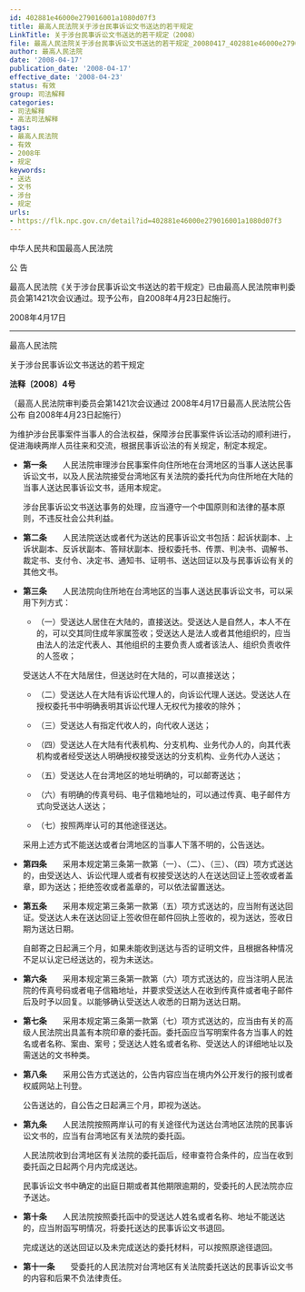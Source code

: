 ```yaml
---
id: 402881e46000e279016001a1080d07f3
title: 最高人民法院关于涉台民事诉讼文书送达的若干规定
LinkTitle: 关于涉台民事诉讼文书送达的若干规定（2008）
file: 最高人民法院关于涉台民事诉讼文书送达的若干规定_20080417_402881e46000e279016001a1080d07f3.docx
author: 最高人民法院
date: '2008-04-17'
publication_date: '2008-04-17'
effective_date: '2008-04-23'
status: 有效
group: 司法解释
categories:
- 司法解释
- 高法司法解释
tags:
- 最高人民法院
- 有效
- 2008年
- 规定
keywords:
- 送达
- 文书
- 涉台
- 规定
urls:
- https://flk.npc.gov.cn/detail?id=402881e46000e279016001a1080d07f3
---
```


中华人民共和国最高人民法院

公 告

最高人民法院《关于涉台民事诉讼文书送达的若干规定》已由最高人民法院审判委员会第1421次会议通过。现予公布，自2008年4月23日起施行。

2008年4月17日

---

最高人民法院

关于涉台民事诉讼文书送达的若干规定

**法释〔2008〕4号**

（最高人民法院审判委员会第1421次会议通过 2008年4月17日最高人民法院公告公布 自2008年4月23日起施行）

为维护涉台民事案件当事人的合法权益，保障涉台民事案件诉讼活动的顺利进行，促进海峡两岸人员往来和交流，根据民事诉讼法的有关规定，制定本规定。

- **第一条**　　人民法院审理涉台民事案件向住所地在台湾地区的当事人送达民事诉讼文书，以及人民法院接受台湾地区有关法院的委托代为向住所地在大陆的当事人送达民事诉讼文书，适用本规定。

  涉台民事诉讼文书送达事务的处理，应当遵守一个中国原则和法律的基本原则，不违反社会公共利益。

- **第二条**　　人民法院送达或者代为送达的民事诉讼文书包括：起诉状副本、上诉状副本、反诉状副本、答辩状副本、授权委托书、传票、判决书、调解书、裁定书、支付令、决定书、通知书、证明书、送达回证以及与民事诉讼有关的其他文书。

- **第三条**　　人民法院向住所地在台湾地区的当事人送达民事诉讼文书，可以采用下列方式：

  - （一）受送达人居住在大陆的，直接送达。受送达人是自然人，本人不在的，可以交其同住成年家属签收；受送达人是法人或者其他组织的，应当由法人的法定代表人、其他组织的主要负责人或者该法人、组织负责收件的人签收；

  受送达人不在大陆居住，但送达时在大陆的，可以直接送达；

  - （二）受送达人在大陆有诉讼代理人的，向诉讼代理人送达。受送达人在授权委托书中明确表明其诉讼代理人无权代为接收的除外；

  - （三）受送达人有指定代收人的，向代收人送达；

  - （四）受送达人在大陆有代表机构、分支机构、业务代办人的，向其代表机构或者经受送达人明确授权接受送达的分支机构、业务代办人送达；

  - （五）受送达人在台湾地区的地址明确的，可以邮寄送达；

  - （六）有明确的传真号码、电子信箱地址的，可以通过传真、电子邮件方式向受送达人送达；

  - （七）按照两岸认可的其他途径送达。

  采用上述方式不能送达或者台湾地区的当事人下落不明的，公告送达。

- **第四条**　　采用本规定第三条第一款第（一）、（二）、（三）、（四）项方式送达的，由受送达人、诉讼代理人或者有权接受送达的人在送达回证上签收或者盖章，即为送达；拒绝签收或者盖章的，可以依法留置送达。

- **第五条**　　采用本规定第三条第一款第（五）项方式送达的，应当附有送达回证。受送达人未在送达回证上签收但在邮件回执上签收的，视为送达，签收日期为送达日期。

  自邮寄之日起满三个月，如果未能收到送达与否的证明文件，且根据各种情况不足以认定已经送达的，视为未送达。

- **第六条**　　采用本规定第三条第一款第（六）项方式送达的，应当注明人民法院的传真号码或者电子信箱地址，并要求受送达人在收到传真件或者电子邮件后及时予以回复。以能够确认受送达人收悉的日期为送达日期。

- **第七条**　　采用本规定第三条第一款第（七）项方式送达的，应当由有关的高级人民法院出具盖有本院印章的委托函。委托函应当写明案件各方当事人的姓名或者名称、案由、案号；受送达人姓名或者名称、受送达人的详细地址以及需送达的文书种类。

- **第八条**　　采用公告方式送达的，公告内容应当在境内外公开发行的报刊或者权威网站上刊登。

  公告送达的，自公告之日起满三个月，即视为送达。

- **第九条**　　人民法院按照两岸认可的有关途径代为送达台湾地区法院的民事诉讼文书的，应当有台湾地区有关法院的委托函。

  人民法院收到台湾地区有关法院的委托函后，经审查符合条件的，应当在收到委托函之日起两个月内完成送达。

  民事诉讼文书中确定的出庭日期或者其他期限逾期的，受委托的人民法院亦应予送达。

- **第十条**　　人民法院按照委托函中的受送达人姓名或者名称、地址不能送达的，应当附函写明情况，将委托送达的民事诉讼文书退回。

  完成送达的送达回证以及未完成送达的委托材料，可以按照原途径退回。

- **第十一条**　　受委托的人民法院对台湾地区有关法院委托送达的民事诉讼文书的内容和后果不负法律责任。
